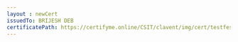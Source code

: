 ```yaml
--- 
layout : newCert 
issuedTo: BRIJESH DEB
certificatePath: https://certifyme.online/CSIT/clavent/img/cert/testfest/BRIJESHDEB_a00bb.png
--- 
```

